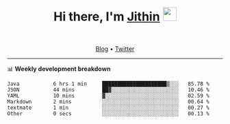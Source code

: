 <h1 align="center">Hi there, I'm <a href="https://jithset.github.io/" target="_blank">Jithin</a> <img
src="https://github.com/blackcater/blackcater/raw/main/images/Hi.gif" height="32" /></h1>

<br />

<p align="center">
  <a href="https://jithset.github.io">Blog</a> •
  <a href="https://twitter.com/jithset">Twitter</a>
</p>

---

📊 **Weekly development breakdown**

<!--START_SECTION:waka-->

```text
Java           6 hrs 1 min     █████████████████████▒░░░   85.78 %
JSON           44 mins         ██▓░░░░░░░░░░░░░░░░░░░░░░   10.46 %
YAML           10 mins         ▓░░░░░░░░░░░░░░░░░░░░░░░░   02.59 %
Markdown       2 mins          ░░░░░░░░░░░░░░░░░░░░░░░░░   00.64 %
textmate       1 min           ░░░░░░░░░░░░░░░░░░░░░░░░░   00.27 %
Other          0 secs          ░░░░░░░░░░░░░░░░░░░░░░░░░   00.13 %
```

<!--END_SECTION:waka-->

